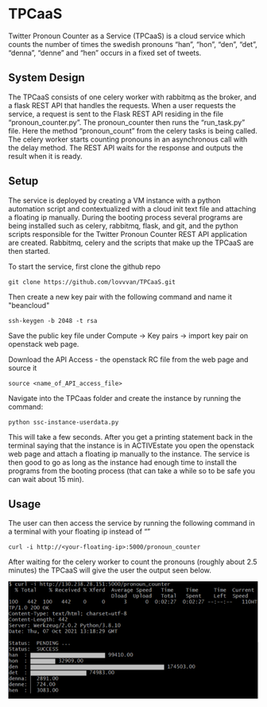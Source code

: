 # TPCaaS
Twitter Pronoun Counter as a Service (TPCaaS) is a cloud service which counts the number
of times the swedish pronouns “han”, “hon”, “den”, “det”, “denna”, “denne” and “hen” occurs
in a fixed set of tweets.

## System Design
The TPCaaS consists of one celery worker with rabbitmq as the broker, and a flask REST
API that handles the requests. When a user requests the service, a request is sent to the
Flask REST API residing in the file “pronoun_counter.py”. The pronoun_counter then runs
the “run_task.py” file. Here the method “pronoun_count” from the celery tasks is being
called. The celery worker starts counting pronouns in an asynchronous call with the delay
method. The REST API waits for the response and outputs the result when it is ready.

## Setup 
The service is deployed by creating a VM instance with a python automation script and
contextualized with a cloud init text file and attaching a floating ip manually. During the
booting process several programs are being installed such as celery, rabbitmq, flask, and git,
and the python scripts responsible for the Twitter Pronoun Counter REST API application are
created. Rabbitmq, celery and the scripts that make up the TPCaaS are then started.

To start the service, first clone the github repo
```shell
git clone https://github.com/lovvvan/TPCaaS.git
```

Then create a new key pair with the following command and name it "beancloud"
```shell
ssh-keygen -b 2048 -t rsa
```

Save the public key file under Compute -> Key pairs -> import key pair on openstack web
page.

Download the API Access - the openstack RC file from the web page and source it
```shell
source <name_of_API_access_file>
```

Navigate into the TPCaas folder and create the instance by running the command:
```shell
python ssc-instance-userdata.py
```

This will take a few seconds. After you get a printing statement back in the terminal saying
that the instance is in ACTIVEstate you open the openstack web page and attach a floating
ip manually to the instance.
The service is then good to go as long as the instance had enough time to install the
programs from the booting process (that can take a while so to be safe you can wait about
15 min).

## Usage

The user can then access the service by running the following command in a terminal with
your floating ip instead of “<your-floating-ip>”
 ```shell
curl -i http://<your-floating-ip>:5000/pronoun_counter
```
  
After waiting for the celery worker to count the pronouns (roughly about 2.5 minutes) the
TPCaaS will give the user the output seen below.
  
  ![Bar chart showing the numbers of times the different pronouns occur in the tweets](https://github.com/lovvvan/TPCaaS/blob/main/ResultFromTPCaaS.png?raw=true)


